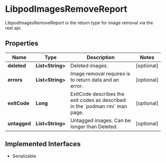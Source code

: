 

# LibpodImagesRemoveReport

LibpodImagesRemoveReport is the return type for image removal via the rest api.

## Properties

| Name | Type | Description | Notes |
|------------ | ------------- | ------------- | -------------|
|**deleted** | **List&lt;String&gt;** | Deleted images. |  [optional] |
|**errors** | **List&lt;String&gt;** | Image removal requires is to return data and an error. |  [optional] |
|**exitCode** | **Long** | ExitCode describes the exit codes as described in the &#x60;podman rmi&#x60; man page. |  [optional] |
|**untagged** | **List&lt;String&gt;** | Untagged images. Can be longer than Deleted. |  [optional] |


## Implemented Interfaces

* Serializable


